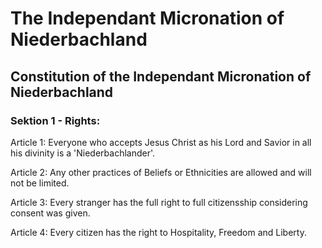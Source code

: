 # The Independant Micronation of Niederbachland

## Constitution of the Independant Micronation of Niederbachland

### Sektion 1 - Rights:

Article 1: Everyone who accepts Jesus Christ
as his Lord and Savior in all his divinity is a 'Niederbachlander'.

Article 2: Any other practices of Beliefs or Ethnicities are allowed
and will not be limited.

Article 3: Every stranger has the full right to full citizensship
considering consent was given.

Article 4: Every citizen has the right to Hospitality, Freedom and Liberty.
